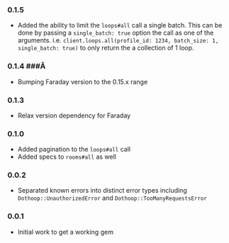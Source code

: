 ### 0.1.5 ###
* Added the ability to limit the `loops#all` call a single batch. This can be done by passing a `single_batch: true` option the call as one of the arguments. i.e. `client.loops.all(profile_id: 1234, batch_size: 1, single_batch: true)` to only return the a collection of 1 loop.

### 0.1.4 ###Â
* Bumping Faraday version to the 0.15.x range

### 0.1.3 ###
* Relax version dependency for Faraday

### 0.1.0 ###
* Added pagination to the `loops#all` call
* Added specs to `rooms#all` as well

### 0.0.2 ###
* Separated known errors into distinct error types including `Dothoop::UnauthorizedError` and `Dothoop::TooManyRequestsError`

### 0.0.1 ###
* Initial work to get a working gem
